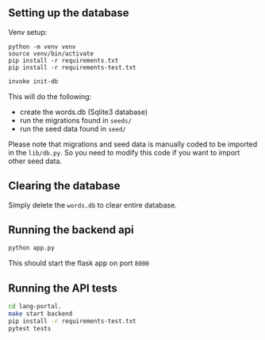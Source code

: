 ## Setting up the database

Venv setup:
```
python -m venv venv
source venv/bin/activate
pip install -r requirements.txt
pip install -r requirements-test.txt
```

```sh
invoke init-db
```

This will do the following:
- create the words.db (Sqlite3 database)
- run the migrations found in `seeds/`
- run the seed data found in `seed/`

Please note that migrations and seed data is manually coded to be imported in the `lib/db.py`. So you need to modify this code if you want to import other seed data.

## Clearing the database

Simply delete the `words.db` to clear entire database.

## Running the backend api

```sh
python app.py 
```

This should start the flask app on port `8000`

## Running the API tests

```sh
cd lang-portal.
make start backend
pip install -r requirements-test.txt
pytest tests
```
